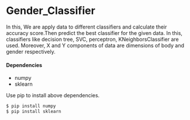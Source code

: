 # Gender_Classifier

In this, We are apply data to different classifiers and calculate their accuracy score.Then predict the best classifier for the given data. In this, classifiers like decision tree, SVC, perceptron, KNeighborsClassifier are used. Moreover, X and Y components of data are dimensions of body and gender respectively.

#### Dependencies
* numpy
* sklearn
 
Use pip to install above dependencies.
```sh
$ pip install numpy
$ pip install sklearn
```

